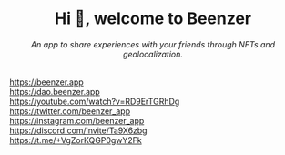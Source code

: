 
<h1 align="center">Hi 👋, welcome to Beenzer</h1>
<h6 align="center">An app to share experiences with your friends through NFTs and geolocalization.</h6>

https://beenzer.app <br/>
https://dao.beenzer.app <br/>
https://youtube.com/watch?v=RD9ErTGRhDg <br/>
https://twitter.com/beenzer_app <br/>
https://instagram.com/beenzer_app <br/>
https://discord.com/invite/Ta9X6zbg <br/>
https://t.me/+VgZorKQGP0gwY2Fk <br/>




